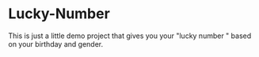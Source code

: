 # Lucky-Number

This is just a little demo project that gives you your "lucky number " based on your birthday and gender. 
